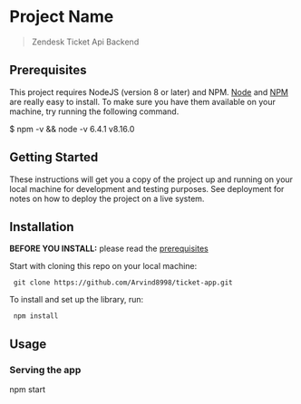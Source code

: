 # Project Name

> Zendesk Ticket Api Backend

## Prerequisites

This project requires NodeJS (version 8 or later) and NPM.
[Node](http://nodejs.org/) and [NPM](https://npmjs.org/) are really easy to install.
To make sure you have them available on your machine,
try running the following command.

$ npm -v && node -v
6.4.1
v8.16.0

## Getting Started

These instructions will get you a copy of the project up and running on your local machine for development and testing purposes. See deployment for notes on how to deploy the project on a live system.

## Installation

**BEFORE YOU INSTALL:** please read the [prerequisites](#prerequisites)

Start with cloning this repo on your local machine:

     git clone https://github.com/Arvind8998/ticket-app.git

To install and set up the library, run:

     npm install

## Usage

### Serving the app

npm start
